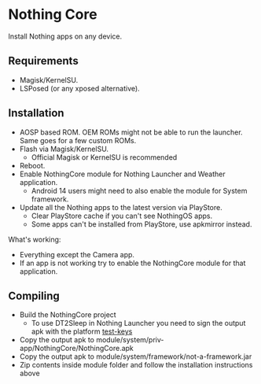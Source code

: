 # Nothing Core

Install Nothing apps on any device.

## Requirements

- Magisk/KernelSU.
- LSPosed (or any xposed alternative).

## Installation

- AOSP based ROM. OEM ROMs might not be able to run the launcher. Same goes for a few custom ROMs.
- Flash via Magisk/KernelSU.
   - Official Magisk or KernelSU is recommended
- Reboot.
- Enable NothingCore module for Nothing Launcher and Weather application.
  - Android 14 users might need to also enable the module for System framework.
- Update all the Nothing apps to the latest version via PlayStore.
  - Clear PlayStore cache if you can't see NothingOS apps.
  - Some apps can't be installed from PlayStore, use apkmirror instead.

What's working:
- Everything except the Camera app.
- If an app is not working try to enable the NothingCore module for that application.

## Compiling

- Build the NothingCore project
  - To use DT2Sleep in Nothing Launcher you need to sign the output apk with the platform [test-keys](https://stackoverflow.com/questions/37586255/signing-my-android-application-as-system-app)
- Copy the output apk to module/system/priv-app/NothingCore/NothingCore.apk
- Copy the output apk to module/system/framework/not-a-framework.jar
- Zip contents inside module folder and follow the installation instructions above
